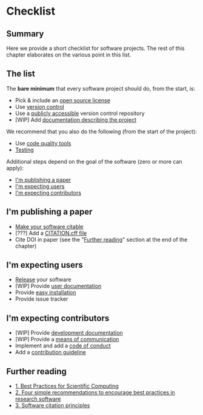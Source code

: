 # Checklist

## Summary
Here we provide a short checklist for software projects. The rest of this chapter elaborates on the various point in this list.

## The list

The __bare minimum__ that every software project should do, from the start, is:
* Pick & include an [open source license]( /open_research/02/softwarelicenses)
* Use [version control](/version_control/version_control)
* Use a [publicly accessible](/open_research/02/opensourcesoftware)
 version control repository
* [WIP] Add [documentation describing the project]()


We recommend that you also do the following (from the start of the project):
* Use [code quality tools](/code_quality/code_quality)
* [Testing](/testing/testing)


Additional steps depend on the goal of the software (zero or more can apply):
* [I'm publishing a paper](#im-publishing-a-paper)
* [I'm expecting users](#im-expecting-users)
* [I'm expecting contributors](#im-expecting-contributors)

## I'm publishing a paper

* [Make your software citable](/software_checklist/01/making_software_citable)
* [???] Add a [CITATION.cff file](documentation.html#software-citation)
* Cite DOI in paper (see the "[Further reading](#further-reading)" section at the end of the chapter)


## I'm expecting users

* [Release](/software_checklist/02/releases) your software
* [WIP] Provide [user documentation](/software_documentation/02/project_documentation)
* Provide [easy installation](/software_checklist/02/releases#one-command-install)
* Provide issue tracker


## I'm expecting contributors

* [WIP] Provide [development documentation](/software_documentation/02/code_documentation)
* [WIP] Provide a [means of communication](communication.html#discussion-list)
* Implement and add a [code of conduct](/collaborating_github/3/getting_contributors#code-of-conduct)
* Add a [contribution guideline](/collaborating_github/3/getting_contributors#code-of-conduct)


## Further reading
- [1. Best Practices for Scientific Computing
](https://journals.plos.org/plosbiology/article?id=10.1371/journal.pbio.1001745)
- [2. Four simple recommendations to encourage best practices in research software](https://www.ncbi.nlm.nih.gov/pmc/articles/PMC5490478/)
- [3. Software citation principles](https://www.force11.org/software-citation-principles)